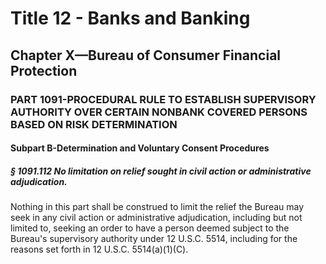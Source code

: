 
# Title 12 - Banks and Banking
## Chapter X—Bureau of Consumer Financial Protection
### PART 1091-PROCEDURAL RULE TO ESTABLISH SUPERVISORY AUTHORITY OVER CERTAIN NONBANK COVERED PERSONS BASED ON RISK DETERMINATION
#### Subpart B-Determination and Voluntary Consent Procedures
##### § 1091.112 No limitation on relief sought in civil action or administrative adjudication.

Nothing in this part shall be construed to limit the relief the Bureau may seek in any civil action or administrative adjudication, including but not limited to, seeking an order to have a person deemed subject to the Bureau's supervisory authority under 12 U.S.C. 5514, including for the reasons set forth in 12 U.S.C. 5514(a)(1)(C).
